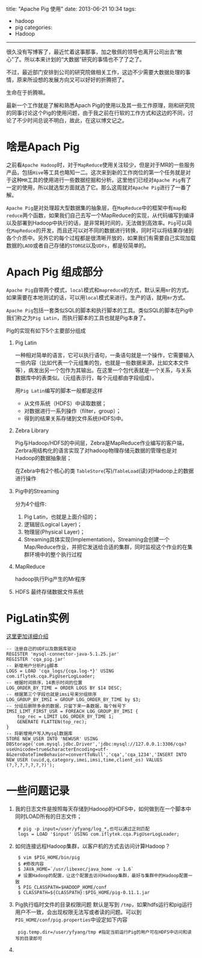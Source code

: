 title: "Apache Pig 使用"
date: 2013-06-21 10:34
tags: 
- hadoop
- pig
categories: 
- Hadoop
---

很久没有写博客了，最近忙着这事那事，加之敬佩的领导也离开公司出去“散心”了。所以本来计划的“大数据”研究的事情也不了了之了。

不过，最近部门安排到公司的研究院做相关工作，这边不少需要大数据处理的事情，原来所设想的发展方向又可以好好的折腾把了。

生命在于折腾嘛。

最新一个工作就是了解和熟悉Apach Pig的使用以及其一些工作原理，刚和研究院的同事讨论这个Pig的使用问题，由于我之前在行软的工作方式和这边的不同，讨论了不少时间总说不明白，故此，在这以博文记之。

# 啥是Apach Pig

之前看`Apache Hadoop`时，对于`MapReduce`使用关注较少，但是对于MR的一些服务产品，包括`Hive`等工具也略知一二。这次来到新的工作岗位的第一个任务就是对于这种`MR`工具的使用进行一些数据挖掘和分析。这里他们已经对`Apache Pig`有了一定的使用，所以就选型方面就选了它。那么这周就对`Apache Pig`进行了一番了解。

`Apache Pig`是对处理超大型数据集的抽象层，在`MapReduce`中的框架中有`map`和`reduce`两个函数，如果我们自己去写一个MapReduce的实现，从代码编写到编译以及部署到Hadoop中执行的话，是非常耗时间的，无法做到高效率。`Pig`可以简化`MapReduce`的开发，而且还可以对不同的数据进行转换，同时可以将结果存储到各个介质中。另外它的每个过程都是很清晰开放的，如果我们有需要自己实现加载数据的`LAOD`或者自己存储的`STORGE`以及`UDFs`，都是较简单的。

# Apach Pig 组成部分

`Apache Pig`自带两个模式，`local`模式和`mapreduce`的方式，默认采用`mr`的方式。如果需要在本地测试的话，可以用`local`模式来进行。生产的话，就用`mr`方式。

`Apache Pig`包括一套类似SQL的脚本和执行脚本的工具。类似SQL的脚本在Pig中我们称之为`Pig Latin`，而执行脚本的工具也就是Pig本身了。

Pig的实现有如下5个主要部分组成

1. Pig Latin

	一种相对简单的语言，它可以执行语句，一条语句就是一个操作，它需要输入一些内容（比如代表一个元组集的包，也就是一些数据来源，比如文本文件等），病发出另一个包作为其输出。在这里一个包代表就是一个关系，与关系数据库中的表类似。（元组表示行，每个元组都由字段组成）。
	
	用`Pig Latin`编写的脚本一般都是这样
	
	* 从文件系统（HDFS）中读取数据；
	* 对数据进行一系列操作（filter，group）；
	* 得到的结果关系存储到文件系统(HDFS)中。

2. Zebra Library

	Pig与Hadoop/HDFS的中间层，Zebra是MapReduce作业编写的客户端，Zerbra用结构化的语言实现了对hadoop物理存储元数据的管理也是对Hadoop的数据抽象层；
	
	在Zebra中有2个核心的类 `TableStore`(写)/`TableLoad`(读)对Hadoop上的数据进行操作	

3. Pig中的Streaming

	分为4个组件:
	1. Pig Latin，也就是上面介绍的；
	2. 逻辑层(Logical Layer)；
	3. 物理层(Physical Layer)；
	4. Streaming具体实现(Implementation)，Streaming会创建一个Map/Reduce作业，并把它发送给合适的集群，同时监视这个作业的在集群环境中的整个执行过程

4. MapReduce
	
	hadoop执行Pig产生的Mr程序

5. HDFS 最终存储数据文件系统


# PigLatin实例

[这里更加详细介绍](http://www.ibm.com/developerworks/cn/linux/l-apachepigdataquery/)

	
	-- 注册自己的UDF以及数据库驱动
	REGISTER 'mysql-connector-java-5.1.25.jar'
	REGISTER 'cqa_pig.jar'
	-- 新增用户分析Pig脚本
	LOGS = LOAD 'cqa_logs/{cqa.log-*}' USING com.iflytek.cqa.PigUserLogLoader;
	-- 根据时间排序，14表示时间的位置
	LOG_ORDER_BY_TIME = ORDER LOGS BY $14 DESC;
	-- 根据第三个字段也就是imsi号来分组排序
	LOG_GROUP_BY_IMSI = GROUP LOG_ORDER_BY_TIME by $3;
	-- 分组后删除多余的数据，只留下来一条数据，每个帐号下
	IMSI_LIMT_FIRST_USR = FOREACH LOG_GROUP_BY_IMSI {
		top_rec = LIMIT LOG_ORDER_BY_TIME 1;
		GENERATE FLATTEN(top_rec);
	}
	-- 将新增用户写入Mysql数据库
	STORE NEW_USER INTO 'NEWUSR' USING DBStorage('com.mysql.jdbc.Driver','jdbc:mysql://127.0.0.1:3306/cqa?useUnicode=true&characterEncoding=utf-8&zeroDateTimeBehavior=convertToNull','cqa','cqa_1234','INSERT INTO NEW_USER (uuid,q,category,imei,imsi,time,client_os) VALUES (?,?,?,?,?,?,?)');	

# 一些问题记录
1. 我的日志文件是按照每天存储到Hadoop的HDFS中，如何做到在一个脚本中同时LOAD所有的日志文件；

		# pig -p input=/user/yfyang/log_*,也可以通过正则匹配
		logs = LOAD '$input' USING com.iflytek.cqa.PigUserLogLoader;
	

2. 如何连接远程Hadoop集群，以客户机的方式去访问计算Hadoop？

		$ vim $PIG_HOME/bin/pig
		$ #修改内容
		$ JAVA_HOME=`/usr/libexec/java_home -v 1.6`
		# 设置Hadoop的配置，让这个配置去访问Hadoop集群，最好与集群中的Hadoop配置一致
		$ PIG_CLASSPATH=$HADOOP_HOME/conf 
		$ CLASSPATH=${CLASSPATH}:$PIG_HOME/pig-0.11.1.jar


3. Pig执行临时文件的目录权限问题
	默认是写到 `/tmp`，如果hdfs运行和pig运行用户不一致，会出现权限无法写或者读的问题。可以到 `PIG_HOME/conf/pig.properties`中设定如下内容
		
		pig.temp.dir=/user/yfyang/tmp #指定当前运行Pig的用户可在HDFS中访问和读写的目录即可
4. 
